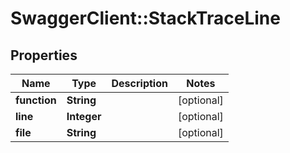 # SwaggerClient::StackTraceLine

## Properties
Name | Type | Description | Notes
------------ | ------------- | ------------- | -------------
**function** | **String** |  | [optional] 
**line** | **Integer** |  | [optional] 
**file** | **String** |  | [optional] 



